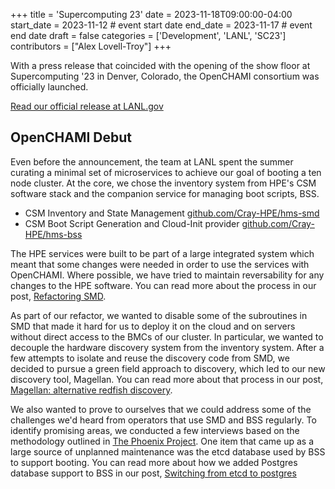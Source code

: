 +++
title = 'Supercomputing 23'
date = 2023-11-18T09:00:00-04:00
start_date = 2023-11-12           # event start date
end_date = 2023-11-17              # event end date
draft = false
categories = ['Development', 'LANL', 'SC23']
contributors = ["Alex Lovell-Troy"]
+++

With a press release that coincided with the opening of the show floor at Supercomputing '23 in Denver, Colorado, the OpenCHAMI consortium was officially launched.

[Read our official release at LANL.gov](https://discover.lanl.gov/news/1113-ochami/)

## OpenCHAMI Debut

Even before the announcement, the team at LANL spent the summer curating a minimal set of microservices to achieve our goal of booting a ten node cluster.  At the core, we chose the inventory system from HPE's CSM software stack and the companion service for managing boot scripts, BSS.

* CSM Inventory and State Management [github.com/Cray-HPE/hms-smd](https://github.com/Cray-HPE/hms-smd)
* CSM Boot Script Generation and Cloud-Init provider [github.com/Cray-HPE/hms-bss](https://github.com/Cray-HPE/hms-bss)

The HPE services were built to be part of a large integrated system which meant that some changes were needed in order to use the services with OpenCHAMI.  Where possible, we have tried to maintain reversability for any changes to the HPE software. You can read more about the process in our post, [Refactoring SMD](/blog/2024/01/experimental-refactoring-with-smd/).

As part of our refactor, we wanted to disable some of the subroutines in SMD that made it hard for us to deploy it on the cloud and on servers without direct access to the BMCs of our cluster.  In particular, we wanted to decouple the hardware discovery system from the inventory system.  After a few attempts to isolate and reuse the discovery code from SMD, we decided to pursue a green field approach to discovery, which led to our new discovery tool, Magellan.  You can read more about that process in our post, [Magellan: alternative redfish discovery](/blog/2023/10/magellan-alternative-redfish-discovery-for-openchami/csm/).

We also wanted to prove to ourselves that we could address some of the challenges we'd heard from operators that use SMD and BSS regularly.  To identify promising areas, we conducted a few interviews based on the methodology outlined in [The Phoenix Project](https://itrevolution.com/product/the-phoenix-project/).  One item that came up as a large source of unplanned maintenance was the etcd database used by BSS to support booting.  You can read more about how we added Postgres database support to BSS in our post, [Switching from etcd to postgres](/blog/2023/10/boot-script-service-switching-from-etcd-to-postgresql-for-a-smaller-storage-backend/)



